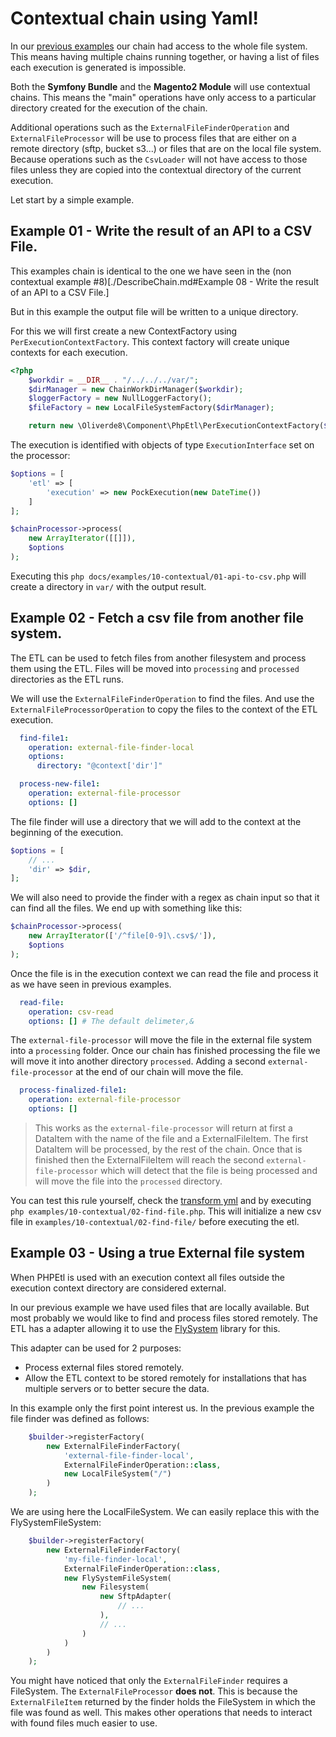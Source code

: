 # Contextual chain using Yaml!

In our [previous examples](DescribeChain.md) our chain had access to the whole file system. This means having
multiple chains running together, or having a list of files each execution is generated is impossible. 

Both the **Symfony Bundle** and the **Magento2 Module** will use contextual chains. This means the "main" operations
have only access to a particular directory created for the execution of the chain. 

Additional operations such as the `ExternalFileFinderOperation` and `ExternalFileProcessor` will be use to process
files that are either on a remote directory (sftp, bucket s3...) or files that are on the local file system. Because 
operations such as the `CsvLoader` will not have access to those files unless they are copied into the contextual 
directory of the current execution. 

Let start by a simple example. 

## Example 01 - Write the result of an API to a CSV File. 

This examples chain is identical to the one we have seen in the (non contextual example #8)[./DescribeChain.md#Example 08 - Write the result of an API to a CSV File.]

But in this example the output file will be written to a unique directory. 

For this we will first create a new ContextFactory using `PerExecutionContextFactory`. This context factory will
create unique contexts for each execution. 

```php
<?php
    $workdir = __DIR__ . "/../../../var/";
    $dirManager = new ChainWorkDirManager($workdir);
    $loggerFactory = new NullLoggerFactory();
    $fileFactory = new LocalFileSystemFactory($dirManager);

    return new \Oliverde8\Component\PhpEtl\PerExecutionContextFactory($dirManager, $fileFactory, $loggerFactory);
```

The execution is identified with objects of type `ExecutionInterface` set on the processor: 

```php
$options = [
    'etl' => [
        'execution' => new PockExecution(new DateTime())
    ]
];

$chainProcessor->process(
    new ArrayIterator([[]]),
    $options
);
```

Executing this  `php docs/examples/10-contextual/01-api-to-csv.php` will create a directory in `var/` with the output result. 

## Example 02 - Fetch a csv file from another file system. 

The ETL can be used to fetch files from another filesystem and process them using the ETL. Files will be moved into 
`processing` and `processed` directories as the ETL runs. 

We will use the `ExternalFileFinderOperation` to find the files. And use the `ExternalFileProcessorOperation` to copy 
the files to the context of the ETL execution. 

```yaml
  find-file1:
    operation: external-file-finder-local
    options:
      directory: "@context['dir']"

  process-new-file1:
    operation: external-file-processor
    options: []
```

The file finder will use a directory that we will add to the context at the beginning of the execution. 

```php
$options = [
    // ...
    'dir' => $dir,
];
```

We will also need to provide the finder with a regex as chain input so that it can find all the files. 
We end up with something like this: 

```php
$chainProcessor->process(
    new ArrayIterator(['/^file[0-9]\.csv$/']),
    $options
);
```

Once the file is in the execution context we can read the file and process it as we have seen in previous examples. 

```yaml
  read-file:
    operation: csv-read
    options: [] # The default delimeter,&
```

The `external-file-processor` will move the file in the external file system into a `processing` folder. Once 
our chain has finished processing the file we will move it into another directory `processed`. Adding a second
`external-file-processor` at the end of our chain will move the file.

```yaml
  process-finalized-file1:
    operation: external-file-processor
    options: []
```

> This works as the `external-file-processor` will return at first a DataItem with the name of the file and a 
> ExternalFileItem. The first DataItem will be processed, by the rest of the chain. Once that is finished then the 
> ExternalFileItem will reach the second `external-file-processor` which will detect that the file is being processed
> and will move the file into the `processed` directory.

You can test this rule yourself, check the [transform yml](examples/10-contextual/02-find-file.yml)
and by executing `php examples/10-contextual/02-find-file.php`. This will initialize a new csv file in 
`examples/10-contextual/02-find-file/` before executing the etl. 

## Example 03 - Using a true External file system

When PHPEtl is used with an execution context all files outside the execution context directory are considered external.

In our previous example we have used files that are locally available. But most probably we would like to find and
process files stored remotely. The ETL has a adapter allowing it to use the [FlySystem](https://flysystem.thephpleague.com/docs/)
library for this. 

This adapter can be used for 2 purposes:
- Process external files stored remotely.
- Allow the ETL context to be stored remotely for installations that has multiple servers or to better secure the data. 

In this example only the first point interest us. In the previous example the file finder was defined as follows:
```php
    $builder->registerFactory(
        new ExternalFileFinderFactory(
            'external-file-finder-local', 
            ExternalFileFinderOperation::class, 
            new LocalFileSystem("/")
        )
    );
```

We are using here the LocalFileSystem. We can easily replace this with the FlySystemFileSystem:

```php
    $builder->registerFactory(
        new ExternalFileFinderFactory(
            'my-file-finder-local', 
            ExternalFileFinderOperation::class, 
            new FlySystemFileSystem(
                new Filesystem(
                    new SftpAdapter(
                        // ...
                    ),
                    // ...
                )
            )
        )
    );
```

You might have noticed that only the `ExternalFileFinder` requires a FileSystem. The `ExternalFileProcessor` **does not**. 
This is because the `ExternalFileItem` returned by the finder holds the FileSystem in which the file was found as well.
This makes other operations that needs to interact with found files much easier to use. 

